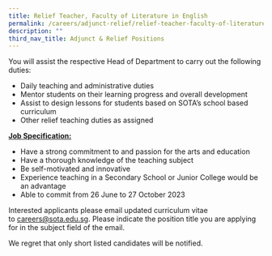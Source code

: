```yaml
---
title: Relief Teacher, Faculty of Literature in English
permalink: /careers/adjunct-relief/relief-teacher-faculty-of-literature-in-english/
description: ""
third_nav_title: Adjunct & Relief Positions
---
```

You will assist the respective Head of Department to carry out the following duties:

*   Daily teaching and administrative duties
*   Mentor students on their learning progress and overall development
*   Assist to design lessons for students based on SOTA’s school based curriculum
*   Other relief teaching duties as assigned

  
<b><u>Job Specification:</u></b>

*   Have a strong commitment to and passion for the arts and education
*   Have a thorough knowledge of the teaching subject
*   Be self-motivated and innovative
*   Experience teaching in a Secondary School or Junior College would be an advantage&nbsp;
*   Able to commit from 26 June to 27 October 2023

  

Interested applicants please email updated curriculum vitae to&nbsp;[careers@sota.edu.sg](mailto:careers@sota.edu.sg). Please indicate the position title you are applying for in the subject field of the email.

We regret that only short listed candidates will be notified.